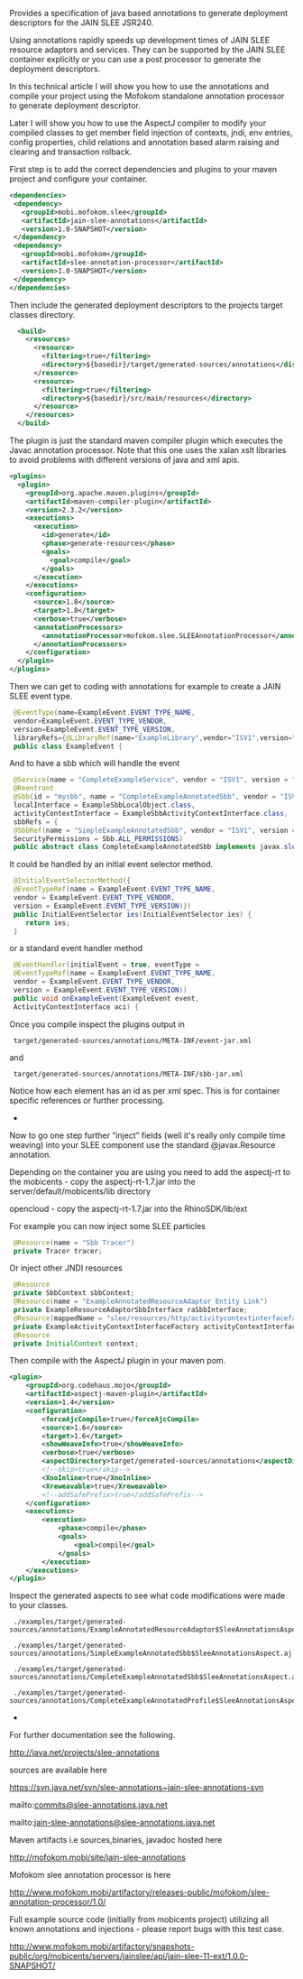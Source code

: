 Provides a specification of java based annotations to generate deployment descriptors for the JAIN SLEE JSR240.

Using annotations rapidly speeds up development times of JAIN SLEE resource adaptors and services. They can be supported by the JAIN SLEE container explicitly or you can use a post processor to generate the deployment descriptors.

In this technical article I will show you how to use the annotations and compile your project using the Mofokom standalone annotation processor to generate deployment descriptor.

Later I will show you how to use the AspectJ compiler to modify your compiled classes to get member field injection of contexts, jndi, env entries, config properties, child relations and annotation based alarm raising and clearing and transaction rolback.

First step is to add the correct dependencies and plugins to your maven project and configure your container.

 ````xml
<dependencies>
  <dependency>
    <groupId>mobi.mofokom.slee</groupId>
    <artifactId>jain-slee-annotations</artifactId>
    <version>1.0-SNAPSHOT</version>
  </dependency>
  <dependency>
    <groupId>mobi.mofokom</groupId>
    <artifactId>slee-annotation-processor</artifactId>
    <version>1.0-SNAPSHOT</version>
  </dependency>    
</dependencies>
````

Then include the generated deployment descriptors to the projects target classes directory.

````xml
  <build>
    <resources>
      <resource>
        <filtering>true</filtering>
        <directory>${basedir}/target/generated-sources/annotations</directory>
      </resource>
      <resource>
        <filtering>true</filtering>
        <directory>${basedir}/src/main/resources</directory>
      </resource>
    </resources>
  </build>
````

The plugin is just the standard maven compiler plugin which executes the Javac annotation processor. Note that this one uses the xalan xslt libraries to avoid problems with different versions of java and xml apis.

````xml 
<plugins>
  <plugin>
    <groupId>org.apache.maven.plugins</groupId>
    <artifactId>maven-compiler-plugin</artifactId>
    <version>2.3.2</version>
    <executions>
      <execution>
        <id>generate</id>
        <phase>generate-resources</phase>
        <goals>
          <goal>compile</goal> 
        </goals>
      </execution>
    </executions>
    <configuration>
      <source>1.8</source>
      <target>1.8</target>
      <verbose>true</verbose>
      <annotationProcessors>
        <annotationProcessor>mofokom.slee.SLEEAnnotationProcessor</annotationProcessor>
      </annotationProcessors>
    </configuration>
  </plugin>
</plugins>
````

Then we can get to coding with annotations for example to create a JAIN SLEE event type.

````java
 @EventType(name=ExampleEvent.EVENT_TYPE_NAME,
 vendor=ExampleEvent.EVENT_TYPE_VENDOR,
 version=ExampleEvent.EVENT_TYPE_VERSION,
 libraryRefs={@LibraryRef(name="ExampleLibrary",vendor="ISV1",version="1.0"),   @LibraryRef(name="ExampleLibrary2",vendor="ISV1",version="1.0")}) 
 public class ExampleEvent {
````

And to have a sbb which will handle the event

````java
 @Service(name = "CompleteExampleService", vendor = "ISV1", version = "1.0", rootSbb = CompleteExampleAnnotatedSbb.class)
 @Reentrant
 @Sbb(id = "mysbb", name = "CompleteExampleAnnotatedSbb", vendor = "ISV1", version = "1.0",
 localInterface = ExampleSbbLocalObject.class,
 activityContextInterface = ExampleSbbActivityContextInterface.class,
 sbbRefs = {
 @SbbRef(name = "SimpleExampleAnnotatedSbb", vendor = "ISV1", version = "1.0", alias = "SimpleSbb")},
 SecurityPermissions = Sbb.ALL_PERMISSIONS)
 public abstract class CompleteExampleAnnotatedSbb implements javax.slee.Sbb {
````

It could be handled by an initial event selector method.

````java
 @InitialEventSelectorMethod({
 @EventTypeRef(name = ExampleEvent.EVENT_TYPE_NAME,
 vendor = ExampleEvent.EVENT_TYPE_VENDOR,
 version = ExampleEvent.EVENT_TYPE_VERSION)}) 
 public InitialEventSelector ies(InitialEventSelector ies) {
    return ies;
 }
````

or a standard event handler method

````java
 @EventHandler(initialEvent = true, eventType =
 @EventTypeRef(name = ExampleEvent.EVENT_TYPE_NAME,
 vendor = ExampleEvent.EVENT_TYPE_VENDOR,
 version = ExampleEvent.EVENT_TYPE_VERSION)) 
 public void onExampleEvent(ExampleEvent event,
 ActivityContextInterface aci) {
````

Once you compile inspect the plugins output in

````
 target/generated-sources/annotations/META-INF/event-jar.xml
````

and

````
 target/generated-sources/annotations/META-INF/sbb-jar.xml
````

Notice how each element has an id as per xml spec. This is for container specific references or further processing.

-

Now to go one step further “inject” fields (well it's really only compile time weaving) into your SLEE component use the standard @javax.Resource annotation.

Depending on the container you are using you need to add the aspectj-rt to the mobicents - copy the aspectj-rt-1.7.jar into the server/default/mobicents/lib directory

opencloud - copy the aspectj-rt-1.7.jar into the RhinoSDK/lib/ext

For example you can now inject some SLEE particles

````java
 @Resource(name = "Sbb Tracer")
 private Tracer tracer;
````

Or inject other JNDI resources

````java
 @Resource
 private SbbContext sbbContext;
 @Resource(name = "ExampleAnnotatedResourceAdaptor Entity Link")
 private ExampleResourceAdaptorSbbInterface raSbbInterface;
 @Resource(mappedName = "slee/resources/http/activitycontextinterfacefactory")
 private ExampleActivityContextInterfaceFactory activityContextInterfaceFactory;
 @Resource
 private InitialContext context;
````

Then compile with the AspectJ plugin in your maven pom.

````xml 
<plugin>
    <groupId>org.codehaus.mojo</groupId>
    <artifactId>aspectj-maven-plugin</artifactId>
    <version>1.4</version>
    <configuration>
        <forceAjcCompile>true</forceAjcCompile>
        <source>1.6</source>
        <target>1.6</target>
        <showWeaveInfo>true</showWeaveInfo>
        <verbose>true</verbose>
        <aspectDirectory>target/generated-sources/annotations</aspectDirectory>
        <!--skip>true</skip-->
        <XnoInline>true</XnoInline>
        <Xreweavable>true</Xreweavable>
        <!--addSafePrefix>true</addSafePrefix-->
    </configuration>
    <executions>
        <execution>
            <phase>compile</phase>
            <goals>
                <goal>compile</goal>
            </goals>
        </execution>
    </executions>
</plugin>
````

Inspect the generated aspects to see what code modifications were made to your classes.

````
 ./examples/target/generated-sources/annotations/ExampleAnnotatedResourceAdaptor$SleeAnnotationsAspect.aj
````

````
 ./examples/target/generated-sources/annotations/SimpleExampleAnnotatedSbb$SleeAnnotationsAspect.aj
````

````
 ./examples/target/generated-sources/annotations/CompleteExampleAnnotatedSbb$SleeAnnotationsAspect.aj
````

````
 ./examples/target/generated-sources/annotations/CompleteExampleAnnotatedProfile$SleeAnnotationsAspect.aj
````

-

For further documentation see the following.

http://java.net/projects/slee-annotations

sources are available here

https://svn.java.net/svn/slee-annotations~jain-slee-annotations-svn

mailto:commits@slee-annotations.java.net

mailto:jain-slee-annotations@slee-annotations.java.net

Maven artifacts i.e sources,binaries, javadoc hosted here

http://mofokom.mobi/site/jain-slee-annotations

Mofokom slee annotation processor is here

http://www.mofokom.mobi/artifactory/releases-public/mofokom/slee-annotation-processor/1.0/

Full example source code (initially from mobicents project) utilizing all known annotations and injections - please report bugs with this test case.

http://www.mofokom.mobi/artifactory/snapshots-public/org/mobicents/servers/jainslee/api/jain-slee-11-ext/1.0.0-SNAPSHOT/
